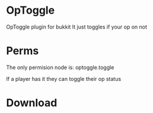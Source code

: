 OpToggle
========

OpToggle plugin for bukkit
It just toggles if your op on not

Perms
=====

The only permision node is: optoggle.toggle

If a player has it they can toggle their op status

Download
========
